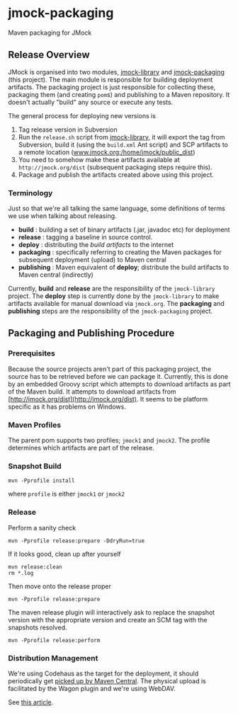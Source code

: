 # jmock-packaging

Maven packaging for JMock

## Release Overview

JMock is organised into two modules, [jmock-library](https://github.com/jmock-developers/jmock-library) and [jmock-packaging](https://github.com/jmock-developers/jmock-packaging) (this project). The main module is responsible for building deployment artifacts. The packaging project is just responsible for collecting these, packaging them (and creating `pom`s) and publishing to a Maven repository. It doesn't actually "build" any source or execute any tests.

The general process for deploying new versions is

1. Tag release version in Subversion
1. Run the `release.sh` script from [jmock-library](https://github.com/jmock-developers/jmock-library), it will export the tag from Subversion, build it (using the `build.xml` Ant script) and SCP artifacts to a remote location (www.jmock.org:/home/jmock/public_dist)
1. You need to somehow make these artifacts available at `http://jmock.org/dist` (subsequent packaging steps require this).
1. Package and publish the artifacts created above using this project.

### Terminology

Just so that we're all talking the same language, some definitions of terms we use when talking about releasing.

   * __build__ : building a set of binary artifacts (.jar, javadoc etc) for deployment
   * __release__ : tagging a baseline in source control.
   * __deploy__ : distributing the _build artifacts_ to the internet
   * __packaging__ : specifically referring to creating the Maven packages for subsequent deployment (upload) to Maven central
   * __publishing__ : Maven equivalent of __deploy__; distribute the build artifacts to Maven central (indirectly)

Currently, __build__ and __release__ are the responsibility of the `jmock-library` project. The __deploy__ step is currently done by the `jmock-library` to make artifacts available for manual download via `jmock.org`. The __packaging__ and __publishing__ steps are the responsibility of the `jmock-packaging` project.


## Packaging and Publishing Procedure

### Prerequisites

Because the source projects aren't part of this packaging project, the source has to be retrieved before we can package it. Currently, this is done by an embedded Groovy script which attempts to download artifacts as part of the Maven build. It attempts to download artifacts from [http://jmock.org/dist](http://jmock.org/dist). It seems to be platform specific as it has problems on Windows.

### Maven Profiles

The parent pom supports two profiles; `jmock1` and `jmock2`. The profile determines which artifacts are part of the release.


### Snapshot Build

    mvn -Pprofile install

where `profile` is either `jmock1` or `jmock2`


### Release

Perform a sanity check

    mvn -Pprofile release:prepare -DdryRun=true

If it looks good, clean up after yourself

    mvn release:clean
    rm *.log

Then move onto the release proper

    mvn -Pprofile release:prepare

The maven release plugin will interactively ask to replace the snapshot version with the appropriate version and create an SCM tag with the snapshots resolved.

    mvn -Pprofile release:perform


### Distribution Management

We're using Codehaus as the target for the deployment, it should periodically get [picked up by Maven Central](https://maven.apache.org/guides/mini/guide-central-repository-upload.html#Publishing_your_artifacts_to_the_Central_Repository). The physical upload is facilitated by the Wagon plugin and we're using WebDAV.

See [this article](http://docs.codehaus.org/display/MAVENUSER/Deploying+3rd+Party+Jars+With+WebDAV).
